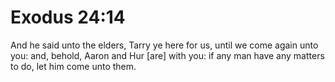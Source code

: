# Exodus 24:14

And he said unto the elders, Tarry ye here for us, until we come again unto you: and, behold, Aaron and Hur [are] with you: if any man have any matters to do, let him come unto them.